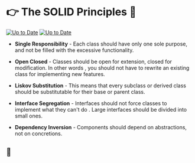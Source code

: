 # :point_right: The SOLID Principles :blue_book:

[![Up to Date](https://github.com/cernii/solid/actions/workflows/maven.yml/badge.svg)](https://github.com/cernii/solid/actions/workflows/maven.yml) [![Up to Date](https://github.com/cernii/solid/actions/workflows/docker.yml/badge.svg)](https://github.com/cernii/solid/actions/workflows/docker.yml)

- **Single Responsibility** - Each class should have only one sole purpose, and not be filled with the
 excessive functionality.

- **Open Closed** - Classes should be open for extension, closed for modification. In other words
, you should not have to rewrite an existing class for implementing new features.

- **Liskov Substitution** - This means that every subclass or derived class should be
 substitutable for their base or parent class.

- **Interface Segregation** - Interfaces should not force classes to implement what they can't do
. Large interfaces should be divided into small ones.

- **Dependency Inversion** - Components should depend on abstractions, not on concretions.

## :beers:
